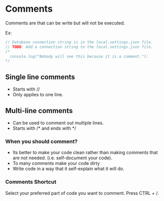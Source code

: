 # Comments
  Comments are that can be write but will not
  be executed.

Ex:
```js
// Database connection string is in the local.settings.json file.
// TODO: Add a connection string to the local.settings.json file.
/* 
  console.log("Nobody will see this because it is a comment.");
*/ 
```

## Single line comments
- Starts with //
- Only applies to one line.

## Multi-line comments
- Can be used to comment out multiple lines.
- Starts with /* and ends with */

### When you should comment?
- Its better to make your code clean rather than making comments that are not needed. (i.e. self-document your code).
- To many comments make your code dirty
- Write code in a way that it self-explain what it will do.

### Comments Shortcut
Select your preferred part of code you want to comment.
Press CTRL + /.

